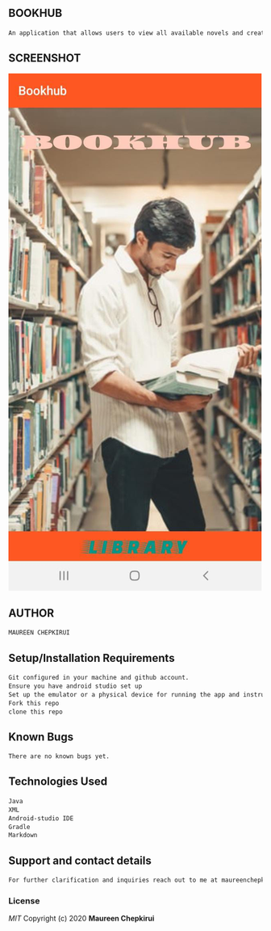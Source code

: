 ## BOOKHUB
````bash
An application that allows users to view all available novels and create their own custom reading list.Users can also rate books and see the reviews available.
````
## SCREENSHOT

![](screen1.jpeg)

## AUTHOR
````bash
MAUREEN CHEPKIRUI
````
## Setup/Installation Requirements
````bash
Git configured in your machine and github account.
Ensure you have android studio set up
Set up the emulator or a physical device for running the app and instrumental tests
Fork this repo
clone this repo
````
## Known Bugs
````bash
There are no known bugs yet.
````
## Technologies Used
````bash
Java
XML
Android-studio IDE
Gradle
Markdown
````
## Support and contact details
````bash
For further clarification and inquiries reach out to me at maureenchepkirui005@gmail.com/0717452789
````
### License

*MIT*
Copyright (c) 2020 **Maureen Chepkirui**
